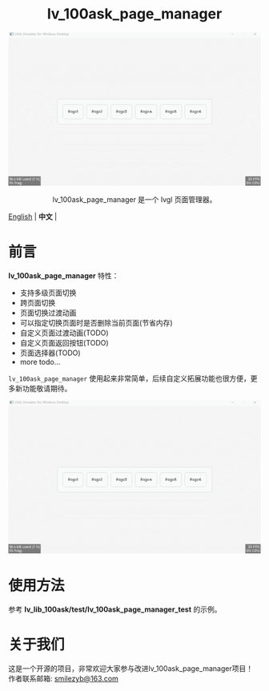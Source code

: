 <h1 align="center"> lv_100ask_page_manager</h1>

<p align="center">
<img src="./lv_100ask_page_manager_demo.gif">
</p>
<p align="center">
lv_100ask_page_manager 是一个 lvgl 页面管理器。
</p>


[English](README.md) | **中文** |

# 前言

**lv_100ask_page_manager** 特性：

- 支持多级页面切换
- 跨页面切换
- 页面切换过渡动画
- 可以指定切换页面时是否删除当前页面(节省内存)
- 自定义页面过渡动画(TODO)
- 自定义页面返回按钮(TODO)
- 页面选择器(TODO)
- more todo...

`lv_100ask_page_manager` 使用起来非常简单，后续自定义拓展功能也很方便，更多新功能敬请期待。

![](./lv_100ask_page_manager_demo.gif)

# 使用方法

参考 **lv_lib_100ask/test/lv_100ask_page_manager_test** 的示例。

# 关于我们

这是一个开源的项目，非常欢迎大家参与改进lv_100ask_page_manager项目！
作者联系邮箱: smilezyb@163.com